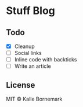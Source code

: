 # Stuff Blog

## Todo
- [X] Cleanup
- [ ] Social links
- [ ] Inline code with backticks
- [ ] Write an article

## License

MIT © Kalle Bornemark
